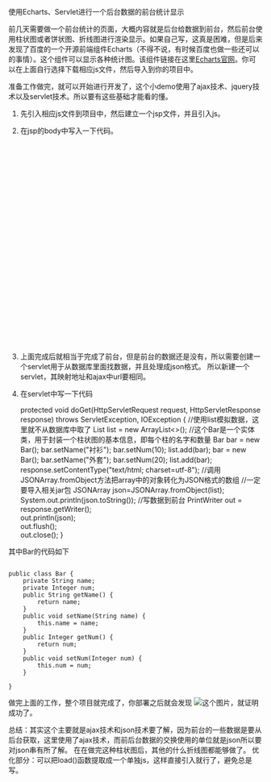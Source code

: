 使用Echarts、Servlet进行一个后台数据的前台统计显示

前几天需要做一个前台统计的页面，大概内容就是后台给数据到前台，然后前台使用柱状图或者饼状图、折线图进行渲染显示。如果自己写，这真是困难，但是后来发现了百度的一个开源前端组件Echarts（不得不说，有时候百度也做一些还可以的事情）。这个组件可以显示各种统计图。该组件链接在这里[Echarts官网](http://echarts.baidu.com/ "Echarts官网")。你可以在上面自行选择下载相应js文件，然后导入到你的项目中。

准备工作做完，就可以开始进行开发了，这个小demo使用了ajax技术、jquery技术以及servlet技术。所以要有这些基础才能看的懂。

1. 先引入相应js文件到项目中，然后建立一个jsp文件，并且引入js。
2. 在jsp的body中写入一下代码。

    <body>
    <!-- 为ECharts准备一个具备大小（宽高）的Dom -->
    <div id="main" style="width: 600px;height:400px;"></div>

    <script type="text/javascript">
    // 基于准备好的dom，初始化echarts实例
    var myChart = echarts.init(document.getElementById('main'));
      
     //这个option的json格式是官方提供的，只需要按照这个格式写就行了
    
      var option={
    		  tooltip: {
      show: true
      },
      legend: {
      data:['销量']
      },
      xAxis : [
      {
      type : 'category',
      
      }
      ],
      yAxis : [
      {
      type : 'value'
      }
      ],
      series : [
      {
      "name":"销量",
      "type":"bar",
      
      }
      ]
    };
    //调用load函数，用于从后台获得数据并且传给option中的xAxis以及series（这两个用于显示柱状图）
    load(option);
    // 使用刚指定的配置项和数据显示图表。
    myChart.setOption(option);
    
    //利用ajax技术从后台获取数据并且给option
    function load(option){
    $.ajax({
       type : "post",
       async : false, //同步执行
       url : "/Echarts/Echarts",   //后台处理的servlet路径
       data : {},
       dataType : "json", //返回数据形式为json
       success : function(result) {  //如果ajax成功则后台json返回到result中
      if (result) {
     //初始化option.xAxis[0]中的data，就是给option中的xAxis加入data[]
      option.xAxis[0].data=[];
      for(var i=0;i<result.length;i++){
    option.xAxis[0].data.push(result[i].name);
      }
      //初始化option.series[0]中的data
      option.series[0].data=[];
      for(var i=0;i<result.length;i++){
    option.series[0].data.push(result[i].num);
      }
       }
    }
    });   
       }
    
    </script>
    
    </body>

3. 上面完成后就相当于完成了前台，但是前台的数据还是没有，所以需要创建一个servlet用于从数据库里面找数据，并且处理成json格式。  所以新建一个servlet，其映射地址和ajax中url要相同。
4. 在servlet中写一下代码

    protected void doGet(HttpServletRequest request, HttpServletResponse response) throws ServletException, IOException {
           //使用list模拟数据，这里就不从数据库中取了
    		List<Bar> list = new ArrayList<>();
          //这个Bar是一个实体类，用于封装一个柱状图的基本信息，即每个柱的名字和数量
    		Bar bar = new Bar();
    		bar.setName("衬衫");
    		bar.setNum(10);
    		list.add(bar);
    		bar = new Bar();
    		bar.setName("外套");
    		bar.setNum(20);
    		list.add(bar);
    	response.setContentType("text/html; charset=utf-8");
    //调用JSONArray.fromObject方法把array中的对象转化为JSON格式的数组
    //一定要导入相关jar包
    JSONArray json=JSONArray.fromObject(list);
    System.out.println(json.toString());
    //写数据到前台
    PrintWriter out = response.getWriter();  
    out.println(json);  
    out.flush();  
    out.close(); 
    }
    
其中Bar的代码如下
```

public class Bar {
	private String name;
	private Integer num;
	public String getName() {
		return name;
	}
	public void setName(String name) {
		this.name = name;
	}
	public Integer getNum() {
		return num;
	}
	public void setNum(Integer num) {
		this.num = num;
	}
	
}

```

做完上面的工作，整个项目就完成了，你部署之后就会发现
![](https://i.imgur.com/H4dNy3I.jpg)这个图片，就证明成功了。


总结：其实这个主要就是ajax技术和json技术要了解，因为前台的一些数据是要从后台获取，这里使用了ajax技术，而前后台数据的交换使用的单位就是json所以要对json串有所了解。
在在做完这种柱状图后，其他的什么折线图都能够做了。
优化部分：可以把load()函数提取成一个单独js，这样直接引入就行了，避免总是写。